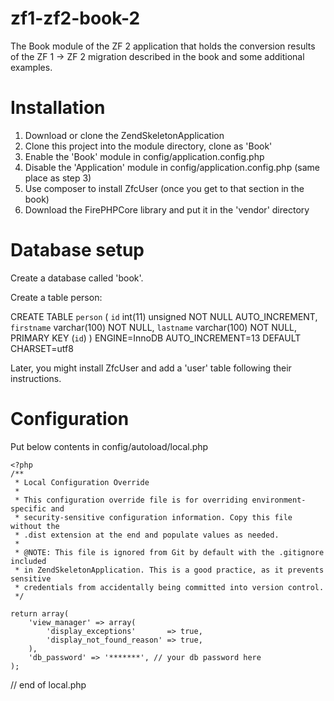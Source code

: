 zf1-zf2-book-2
==============

The Book module of the ZF 2 application that holds the conversion results of the ZF 1 -> ZF 2 migration described in the book and some additional examples.

Installation
========
1. Download or clone the ZendSkeletonApplication
2. Clone this project into the module directory, clone as 'Book'
3. Enable the 'Book' module in config/application.config.php
4. Disable the 'Application' module in config/application.config.php (same place as step 3)
5. Use composer to install ZfcUser (once you get to that section in the book)
6. Download the FirePHPCore library and put it in the 'vendor' directory
 
Database setup
==============
Create a database called 'book'.

Create a table person:

CREATE TABLE `person` (
  `id` int(11) unsigned NOT NULL AUTO_INCREMENT,
  `firstname` varchar(100) NOT NULL,
  `lastname` varchar(100) NOT NULL,
  PRIMARY KEY (`id`)
) ENGINE=InnoDB AUTO_INCREMENT=13 DEFAULT CHARSET=utf8

Later, you might install ZfcUser and add a 'user' table following their instructions.

Configuration
=============
Put below contents in config/autoload/local.php

    <?php
    /**
     * Local Configuration Override
     *
     * This configuration override file is for overriding environment-specific and
     * security-sensitive configuration information. Copy this file without the
     * .dist extension at the end and populate values as needed.
     *
     * @NOTE: This file is ignored from Git by default with the .gitignore included
     * in ZendSkeletonApplication. This is a good practice, as it prevents sensitive
     * credentials from accidentally being committed into version control.
     */

    return array(
        'view_manager' => array(
            'display_exceptions'       => true,
            'display_not_found_reason' => true,
        ),
        'db_password' => '*******', // your db password here
    );



// end of local.php
